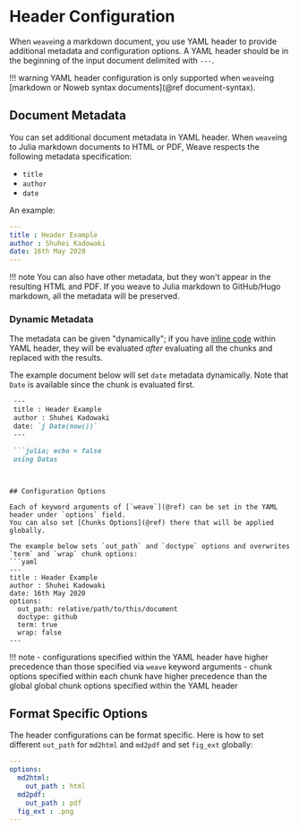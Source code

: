 # Header Configuration

When `weave`ing a markdown document, you use YAML header to provide additional metadata and configuration options.
A YAML header should be in the beginning of the input document delimited with `---`.


!!! warning
    YAML header configuration is only supported when `weave`ing [markdown or Noweb syntax documents](@ref document-syntax).


## Document Metadata

You can set additional document metadata in YAML header.
When `weave`ing to Julia markdown documents to HTML or PDF, Weave respects the following metadata specification:
- `title`
- `author`
- `date`

An example:
```yaml
---
title : Header Example
author : Shuhei Kadowaki
date: 16th May 2020
---
```

!!! note
    You can also have other metadata, but they won't appear in the resulting HTML and PDF.
    If you weave to Julia markdown to GitHub/Hugo markdown, all the metadata will be preserved.

### Dynamic Metadata

The metadata can be given "dynamically"; if you have [inline code](@ref) within YAML header, they will be evaluated _after_ evaluating all the chunks and replaced with the results.

The example document below will set `date` metadata dynamically.
Note that `Date` is available since the chunk is evaluated first.
```md
 ---
 title : Header Example
 author : Shuhei Kadowaki
 date: `j Date(now())`
 ---

 ```julia; echo = false
 using Datas
 ```
```


## Configuration Options

Each of keyword arguments of [`weave`](@ref) can be set in the YAML header under `options` field.
You can also set [Chunks Options](@ref) there that will be applied globally.

The example below sets `out_path` and `doctype` options and overwrites `term` and `wrap` chunk options:
```yaml
---
title : Header Example
author : Shuhei Kadowaki
date: 16th May 2020
options:
  out_path: relative/path/to/this/document
  doctype: github
  term: true
  wrap: false
---
```

!!! note
    - configurations specified within the YAML header have higher precedence than those specified via `weave` keyword arguments
    - chunk options specified within each chunk have higher precedence than the global global chunk options specified within the YAML header


## Format Specific Options

The header configurations can be format specific.
Here is how to set different `out_path` for `md2html` and `md2pdf` and set `fig_ext` globally:
```yaml
---
options:
  md2html:
    out_path : html
  md2pdf:
    out_path : pdf
  fig_ext : .png
---
```
